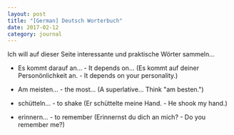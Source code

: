 ```yaml
---
layout: post
title: "[German] Deutsch Worterbuch"
date: 2017-02-12
category: journal
---
```


<link rel="stylesheet" type="text/css"  href="/keiths-site/css/main.css">

Ich will auf dieser Seite interessante und praktische Wörter sammeln...


* Es kommt darauf an... - It depends on...
  (Es kommt auf deiner Personönlichkeit an. - It depends on your personality.)

* Am meisten... - the most... (A superlative... Think "am besten.")

* schütteln... - to shake (Er schüttelte meine Hand. - He shook my hand.)

* erinnern... - to remember (Erinnernst du dich an mich? - Do you remember me?)